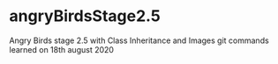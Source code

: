 # angryBirdsStage2.5
Angry Birds stage 2.5 with Class Inheritance and Images
git commands learned on 18th august 2020